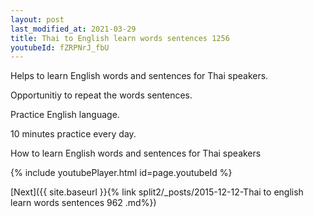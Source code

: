 ```yaml
---
layout: post
last_modified_at: 2021-03-29
title: Thai to English learn words sentences 1256 
youtubeId: fZRPNrJ_fbU
---
```

 
 
Helps to learn English words and sentences for Thai speakers.

Opportunitiy to repeat the words sentences. 

Practice English language. 
 
10 minutes practice every day. 
 
How to learn English words and sentences for Thai speakers 
 
{% include youtubePlayer.html id=page.youtubeId %}
 
 
[Next]({{ site.baseurl }}{% link  split2/_posts/2015-12-12-Thai to english learn words sentences 962 .md%})
 

